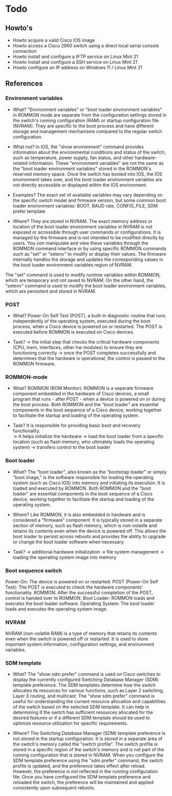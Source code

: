 # Todo

## Howto's
- Howto acquire a valid Cisco IOS image
- Howto access a Cisco 2960 switch using a direct local serial console connection
- Howto install and configure a tFTP service on Linux Mint 21
- Howto install and configure a SSH service on Linux Mint 21
- Howto configure an IP address on Windows 11 / Linux Mint 21

## References
### Environment variables 
- What?
"Environment variables" or "boot loader environment variables" in ROMMON mode are separate from the configuration settings stored in the switch's running configuration (RAM) or startup configuration file (NVRAM). They are specific to the boot process and have different storage and management mechanisms compared to the regular switch configuration. 

- What not?
In IOS, the "show environment" command provides information about the environmental conditions and status of the switch, such as temperature, power supply, fan status, and other hardware-related information. These "environment variables" are not the same as the "boot loader environment variables" stored in the ROMMON's reserved memory space. Once the switch has booted into IOS, the IOS environment takes over, and the boot loader environment variables are not directly accessible or displayed within the IOS environment.

- Examples?
The exact set of available variables may vary depending on the specific switch model and firmware version, but some common boot loader environment variables:
BOOT, BAUD rate, CONFIG_FILE, SDM prefer template

- Where?
They are stored in NVRAM. The exact memory address or location of the boot loader environment variables in NVRAM is not exposed or accessible through user commands or configurations. It is managed by the firmware and is not intended to be modified directly by users. You *can* manipulate and view these variables through the ROMMON command interface or by using specific ROMMON commands such as "set" or "setenv" to modify or display their values. The firmware internally handles the storage and updates the corresponding values in the boot loader environment variables region of NVRAM.

The "set" command is used to modify runtime variables within ROMMON, which are temporary and not saved to NVRAM. On the other hand, the "setenv" command is used to modify the boot loader environment variables, which are persistent and stored in NVRAM.


### POST
- What?
Power-On Self Test (POST), a built-in diagnostic routine that runs independently of the operating system, executed during the boot process, when a Cisco device is powered on or restarted. The POST is executed before ROMMON is executed on Cisco devices.

- Task?
    -> the initial step that checks the critical hardware components (CPU, mem, interfaces, other hw modules) to ensure they are functioning correctly
    -> once the POST completes successfully and determines that the hardware is operational, the control is passed to the ROMMON firmware.

### ROMMON-mode
- What?
ROMMON (ROM Monitor): ROMMON is a seperate firmware component embedded in the hardware of Cisco devices, a small program that runs - after POST - when a device is powered on or during the boot process. Both ROMMON and the "boot loader" are essential components in the boot sequence of a Cisco device, working together to facilitate the startup and loading of the operating system.

- Task?
It is responsible for providing basic boot and recovery functionality.  
    -> It helps initialize the hardware
    -> load the boot loader from a specific location (such as flash memory, who ultimately loads the operating system)
    -> transfers control to the boot loader

### Boot loader
- What?
The "boot loader", also known as the "bootstrap loader" or simply "boot image," is the software responsible for loading the operating system (such as Cisco IOS) into memory and initiating its execution. It is loaded and executed by ROMMON. Both ROMMON and the "boot loader" are essential components in the boot sequence of a Cisco device, working together to facilitate the startup and loading of the operating system.

- Where?
Like ROMMON, it is also embedded in hardware and is considered a "firmware" component. It is typically stored in a separate section of memory, such as flash memory, which is non-volatile and retains its contents even when the device is powered off. This allows the boot loader to persist across reboots and provides the ability to upgrade or change the boot loader software when necessary. 

- Task?
    -> additional hardware initialization
    -> file system management
    -> loading the operating system image into memory

### Boot sequence switch
Power-On: The device is powered on or restarted.
POST (Power-On Self Test): The POST is executed to check the hardware components' functionality.
ROMMON: After the successful completion of the POST, control is handed over to ROMMON.
Boot Loader: ROMMON loads and executes the boot loader software.
Operating System: The boot loader loads and executes the operating system image.

### NVRAM
NVRAM (non-volatile RAM) is a type of memory that retains its contents even when the switch is powered off or restarted. It is used to store important system information, configuration settings, and environment variables.


### SDM template
- What?
The "show sdm prefer" command is used on Cisco switches to display the currently configured Switching Database Manager (SDM) template preference. The SDM templates determine how the switch allocates its resources for various functions, such as Layer 2 switching, Layer 3 routing, and multicast. The "show sdm prefer" command is useful for understanding the current resource allocation and capabilities of the switch based on the selected SDM template. It can help in determining if the switch has sufficient resources allocated for the desired features or if a different SDM template should be used to optimize resource utilization for specific requirements.

- Where?
The Switching Database Manager (SDM) template preference is not stored in the startup configuration. It is stored in a separate area of the switch's memory called the "switch profile". The switch profile is stored in a specific region of the switch's memory and is not part of the running configuration that is stored in NVRAM. When you configure the SDM template preference using the "sdm prefer" command, the switch profile is updated, and the preference takes effect after reload. However, the preference is not reflected in the running configuration file. Once you have configured the SDM template preference and reloaded the switch, the preference will be maintained and applied consistently upon subsequent reboots.